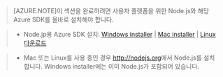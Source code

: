 > [AZURE.NOTE]이 섹션을 완료하려면 사용자 플랫폼을 위한 Node.js와 해당 Azure SDK를 올바로 설치해야 합니다.

>* Node.jp용 Azure SDK 설치: <a href="http://go.microsoft.com/fwlink/?LinkId=254279">Windows installer</a> | <a href="http://go.microsoft.com/fwlink/?LinkId=253471">Mac installer</a> | <a href="http://go.microsoft.com/fwlink/?LinkId=253472">Linux 다운로드</a></li>

>* Mac 또는 Linux를 사용 중인 경우 <a href="http://nodejs.org">http://nodejs.org</a>에서 Node.js를 설치합니다. Windows installer에는 이미 Node.js가 포함되어 있습니다.

<!---HONumber=August15_HO6-->